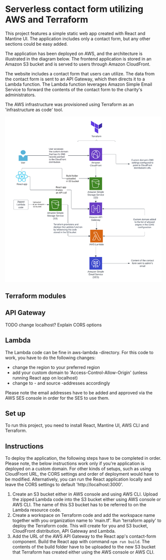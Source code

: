 # Serverless contact form utilizing AWS and Terraform

This project features a simple static web app created with React and Mantine UI. The application includes only a contact form, but any other sections could be easy added.

The application has been deployed on AWS, and the architecture is illustrated in the diagram below. The frontend application is stored in an Amazon S3 bucket and is served to users through Amazon CloudFront.

The website includes a contact form that users can utilize. The data from the contact form is sent to an API Gateway, which then directs it to a Lambda function. The Lambda function leverages Amazon Simple Email Service to forward the contents of the contact form to the charity's administrators.

The AWS infrastructure was provisioned using Terraform as an 'infrastructure as code' tool.

![diagram](assets/diagram.png)

## Terraform modules

## API Gateway

TODO change localhost? Explain CORS options

## Lambda

The Lambda code can be fine in aws-lambda -directory. For this code to work, you have to do the following changes:
- change the region to your preferred region
- add your custom domain to 'Access-Control-Allow-Origin' (unless running React app on localhost)
- change to - and source -addresses accordingly

Please note the email addresses have to be added and approved via the AWS SES console in order for the SES to use them.
  

## Set up

To run this project, you need to install React, Mantine UI, AWS CLI and Terraform.

## Instructions

To deploy the application, the following steps have to be completed in order. Please note, the below instructions work only if you're application is deployed on a custom domain. For other kinds of setups, such as using CloudFront URL, the CORS settings and order of deployment would have to be modified. Alternatively, you can run the React application locally and leave the CORS settings to default 'http://localhost:3000'.

1. Create an S3 bucket either in AWS console and using AWS CLI. Upload the zipped Lambda code into the S3 bucket either using AWS console or AWS CLI. The name of this S3 bucket has to be referred to on the Lambda resource code. 
2. Create a workspace on Terraform code and add the workspace name together with you organization name to 'main.tf'. Run 'terraform apply' to deploy the Terraform code. This will create for you and S3 bucket, CloudFront distribution, API Gateway and Lambda.
3. Add the URL of the AWS API Gateway to the React app's contact-form component. Build the React app with command ``npm run build``. The contents of the build folder have to be uploaded to the new S3 bucket that Terraform has created either using the AWS console or AWS CLI. 
